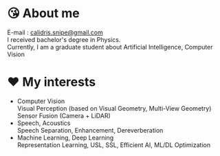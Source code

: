 # :kissing_heart: About me
E-mail : calidris.snipe@gmail.com  
I received bachelor's degree in Physics.  
Currently, I am a graduate student about Artificial Intelligence, Computer Vision  
# :heart: My interests
- Computer Vision  
  Visual Perception (based on Visual Geometry, Multi-View Geometry)  
  Sensor Fusion (Camera + LiDAR)  
- Speech, Acoustics  
  Speech Separation, Enhancement, Dereverberation    
- Machine Learning, Deep Learning  
  Representation Learning, USL, SSL, Efficient AI, ML/DL Optimization  
